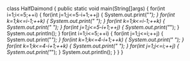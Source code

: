 
class HalfDaimond
{
public static void main(String[]args)
{
for(int i=1;i<=5;++i)
{
for(int j=1;j<=5-i+1;++j)
{
System.out.print("*");
}
for(int k=1;k<=i-1;++k)
{
System.out.print(" ");
}
for(int k=1;k<=i-1;++k)
{
System.out.print(" ");
}
for(int j=1;j<=5-i+1;++j)
{
System.out.print("*");
}
System.out.println();
}
for(int i=1;i<=5;++i)
{
for(int j=1;j<=i;++j)
{
System.out.print("*");
}
for(int k=1;k<=4-i+1;++k)
{
System.out.print(" ");
}
for(int k=1;k<=4-i+1;++k)
{
System.out.print(" ");
}
for(int j=1;j<=i;++j)
{
System.out.print("*");
}
System.out.println();
}
}
}
